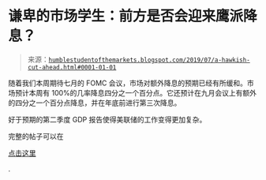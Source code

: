 <!--yml

category: 未分类

date: 2024-05-18 02:27:33

-->

# 谦卑的市场学生：前方是否会迎来鹰派降息？

> 来源：[`humblestudentofthemarkets.blogspot.com/2019/07/a-hawkish-cut-ahead.html#0001-01-01`](https://humblestudentofthemarkets.blogspot.com/2019/07/a-hawkish-cut-ahead.html#0001-01-01)

随着我们本周期待七月的 FOMC 会议，市场对额外降息的预期已经有所缓和。市场预计本周有 100%的几率降息四分之一个百分点。它还预计在九月会议上有额外的四分之一个百分点降息，并在年底前进行第三次降息。

好于预期的第二季度 GDP 报告使得美联储的工作变得更加复杂。

完整的帖子可以在

[点击这里](https://humblestudentofthemarkets.com/2019/07/29/a-hawkish-cut-ahead/)

.
